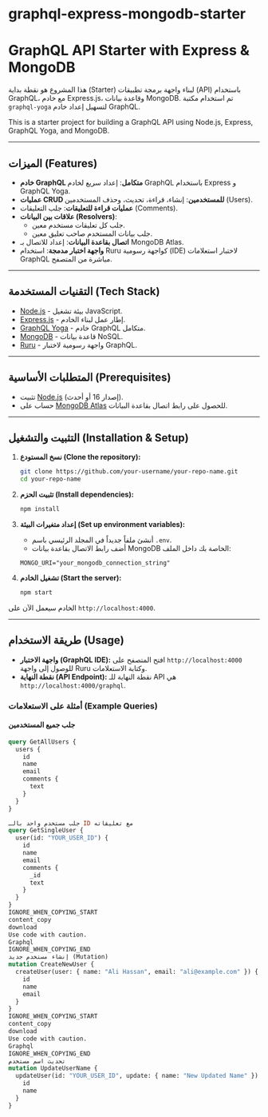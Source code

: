 # graphql-express-mongodb-starter
# GraphQL API Starter with Express & MongoDB

هذا المشروع هو نقطة بداية (Starter) لبناء واجهة برمجة تطبيقات (API) باستخدام GraphQL، مع خادم Express.js، وقاعدة بيانات MongoDB. تم استخدام مكتبة `graphql-yoga` لتسهيل إعداد خادم GraphQL.

This is a starter project for building a GraphQL API using Node.js, Express, GraphQL Yoga, and MongoDB.

---

## الميزات (Features)

-   **خادم GraphQL متكامل**: إعداد سريع لخادم GraphQL باستخدام Express و GraphQL Yoga.
-   **عمليات CRUD للمستخدمين**: إنشاء، قراءة، تحديث، وحذف المستخدمين (Users).
-   **عمليات قراءة للتعليقات**: جلب التعليقات (Comments).
-   **علاقات بين البيانات (Resolvers)**:
    -   جلب كل تعليقات مستخدم معين.
    -   جلب بيانات المستخدم صاحب تعليق معين.
-   **اتصال بقاعدة البيانات**: إعداد للاتصال بـ MongoDB Atlas.
-   **واجهة اختبار مدمجة**: استخدام Ruru كواجهة رسومية (IDE) لاختبار استعلامات GraphQL مباشرة من المتصفح.

---

## التقنيات المستخدمة (Tech Stack)

-   [Node.js](https://nodejs.org/) - بيئة تشغيل JavaScript.
-   [Express.js](https://expressjs.com/) - إطار عمل لبناء الخادم.
-   [GraphQL Yoga](https://the-guild.dev/graphql/yoga-server) - خادم GraphQL متكامل.
-   [MongoDB](https://www.mongodb.com/) - قاعدة بيانات NoSQL.
-   [Ruru](https://the-guild.dev/graphql/ruru) - واجهة رسومية لاختبار GraphQL.

---

## المتطلبات الأساسية (Prerequisites)

-   تثبيت [Node.js](https://nodejs.org/en/download/) (إصدار 16 أو أحدث).
-   حساب على [MongoDB Atlas](https://www.mongodb.com/cloud/atlas) للحصول على رابط اتصال بقاعدة البيانات.

---

## التثبيت والتشغيل (Installation & Setup)

1.  **نسخ المستودع (Clone the repository):**
    ```bash
    git clone https://github.com/your-username/your-repo-name.git
    cd your-repo-name
    ```

2.  **تثبيت الحزم (Install dependencies):**
    ```bash
    npm install
    ```

3.  **إعداد متغيرات البيئة (Set up environment variables):**
    -   أنشئ ملفاً جديداً في المجلد الرئيسي باسم `.env`.
    -   أضف رابط الاتصال بقاعدة بيانات MongoDB الخاصة بك داخل الملف:
    ```
    MONGO_URI="your_mongodb_connection_string"
    ```

4.  **تشغيل الخادم (Start the server):**
    ```bash
    npm start
    ```

الخادم سيعمل الآن على `http://localhost:4000`.

---

## طريقة الاستخدام (Usage)

-   **واجهة الاختبار (GraphQL IDE):** افتح المتصفح على `http://localhost:4000` للوصول إلى واجهة Ruru وكتابة الاستعلامات.
-   **نقطة النهاية (API Endpoint):** نقطة النهاية للـ API هي `http://localhost:4000/graphql`.

### أمثلة على الاستعلامات (Example Queries)

#### جلب جميع المستخدمين
```graphql
query GetAllUsers {
  users {
    id
    name
    email
    comments {
      text
    }
  }
}

جلب مستخدم واحد بالـ ID مع تعليقاته
query GetSingleUser {
  user(id: "YOUR_USER_ID") {
    id
    name
    email
    comments {
      _id
      text
    }
  }
}
IGNORE_WHEN_COPYING_START
content_copy
download
Use code with caution.
Graphql
IGNORE_WHEN_COPYING_END
إنشاء مستخدم جديد (Mutation)
mutation CreateNewUser {
  createUser(user: { name: "Ali Hassan", email: "ali@example.com" }) {
    id
    name
    email
  }
}
IGNORE_WHEN_COPYING_START
content_copy
download
Use code with caution.
Graphql
IGNORE_WHEN_COPYING_END
تحديث اسم مستخدم
mutation UpdateUserName {
  updateUser(id: "YOUR_USER_ID", update: { name: "New Updated Name" }) {
    id
    name
  }
}
